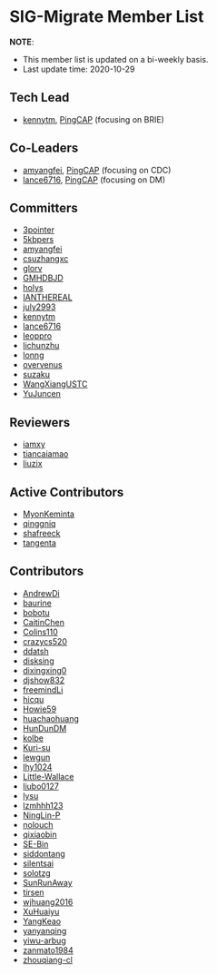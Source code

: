 # SIG-Migrate Member List

**NOTE**:

* This member list is updated on a bi-weekly basis.
* Last update time: 2020-10-29

## Tech Lead

* [kennytm](https://github.com/kennytm), [PingCAP](https://pingcap.com/en/) (focusing on BRIE)

## Co-Leaders

* [amyangfei](https://github.com/amyangfei), [PingCAP](https://pingcap.com/en/) (focusing on CDC)
* [lance6716](https://github.com/lance6716), [PingCAP](https://pingcap.com/en/) (focusing on DM)

## Committers

<!-- (30 PRs+ || 1 hard && 5 medium issues) && nominated -->

* [3pointer](https://github.com/3pointer)
* [5kbpers](https://github.com/5kbpers)
* [amyangfei](https://github.com/amyangfei)
* [csuzhangxc](https://github.com/csuzhangxc)
* [glorv](https://github.com/glorv)
* [GMHDBJD](https://github.com/GMHDBJD)
* [holys](https://github.com/holys)
* [IANTHEREAL](https://github.com/IANTHEREAL)
* [july2993](https://github.com/july2993)
* [kennytm](https://github.com/kennytm)
* [lance6716](https://github.com/lance6716)
* [leoppro](https://github.com/leoppro)
* [lichunzhu](https://github.com/lichunzhu)
* [lonng](https://github.com/lonng)
* [overvenus](https://github.com/overvenus)
* [suzaku](https://github.com/suzaku)
* [WangXiangUSTC](https://github.com/WangXiangUSTC)
* [YuJuncen](https://github.com/YuJuncen)

## Reviewers

<!-- (20 PRs+ || 2 medium issues) && nominated -->

* [iamxy](https://github.com/iamxy)
* [tiancaiamao](https://github.com/tiancaiamao)
* [liuzix](https://github.com/liuzix)

## Active Contributors

<!-- 8 PRs+ && 1 PR+ within 1 year -->

* [MyonKeminta](https://github.com/MyonKeminta)
* [qinggniq](https://github.com/qinggniq)
* [shafreeck](https://github.com/shafreeck)
* [tangenta](https://github.com/tangenta)

## Contributors

<!-- 2 PRs+ -->

* [AndrewDi](https://github.com/AndrewDi)
* [baurine](https://github.com/baurine)
* [bobotu](https://github.com/bobotu)
* [CaitinChen](https://github.com/CaitinChen)
* [Colins110](https://github.com/Colins110)
* [crazycs520](https://github.com/crazycs520)
* [ddatsh](https://github.com/ddatsh)
* [disksing](https://github.com/disksing)
* [dixingxing0](https://github.com/dixingxing0)
* [djshow832](https://github.com/djshow832)
* [freemindLi](https://github.com/freemindLi)
* [hicqu](https://github.com/hicqu)
* [Howie59](https://github.com/Howie59)
* [huachaohuang](https://github.com/huachaohuang)
* [HunDunDM](https://github.com/HunDunDM)
* [kolbe](https://github.com/kolbe)
* [Kuri-su](https://github.com/Kuri-su)
* [lewgun](https://github.com/lewgun)
* [lhy1024](https://github.com/lhy1024)
* [Little-Wallace](https://github.com/Little-Wallace)
* [liubo0127](https://github.com/liubo0127)
* [lysu](https://github.com/lysu)
* [lzmhhh123](https://github.com/lzmhhh123)
* [NingLin-P](https://github.com/NingLin-P)
* [nolouch](https://github.com/nolouch)
* [qixiaobin](https://github.com/qixiaobin)
* [SE-Bin](https://github.com/SE-Bin)
* [siddontang](https://github.com/siddontang)
* [silentsai](https://github.com/silentsai)
* [solotzg](https://github.com/solotzg)
* [SunRunAway](https://github.com/SunRunAway)
* [tirsen](https://github.com/tirsen)
* [wjhuang2016](https://github.com/wjhuang2016)
* [XuHuaiyu](https://github.com/XuHuaiyu)
* [YangKeao](https://github.com/YangKeao)
* [yanyanqing](https://github.com/yanyanqing)
* [yiwu-arbug](https://github.com/yiwu-arbug)
* [zanmato1984](https://github.com/zanmato1984)
* [zhouqiang-cl](https://github.com/zhouqiang-cl)
